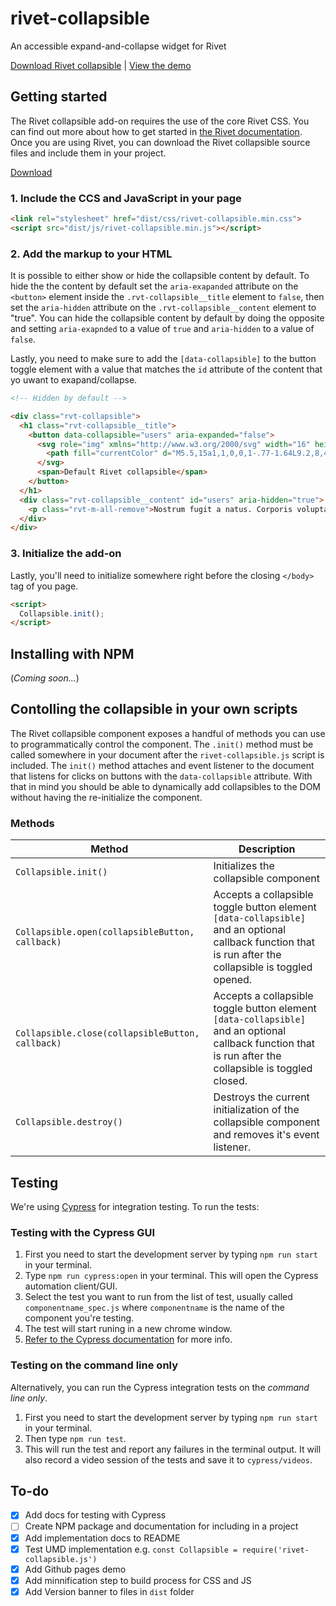 # rivet-collapsible
An accessible expand-and-collapse widget for Rivet

[Download Rivet collapsible](https://github.iu.edu/UITS/rivet-collapsible/archive/master.zip) | [View the demo](https://github.iu.edu/pages/UITS/rivet-collapsible/)

## Getting started
The Rivet collapsible add-on requires the use of the core Rivet CSS. You can find out more about how to get started in [the Rivet documentation](https://rivet.iu.edu/components/). Once you are using Rivet, you can download the Rivet collapsible source files and include them in your project.

[Download](https://github.iu.edu/UITS/rivet-collapsible/archive/master.zip)

### 1. Include the CCS and JavaScript in your page
```html
<link rel="stylesheet" href="dist/css/rivet-collapsible.min.css">
<script src="dist/js/rivet-collapsible.min.js"></script>
```

### 2. Add the markup to your HTML
It is possible to either show or hide the collapsible content by default. To hide the the content by default set the `aria-exapanded` attribute on the `<button>` element inside the `.rvt-collapsible__title` element to `false`, then set the `aria-hidden` attribute on the `.rvt-collapsible__content` element to "true". You can hide the collapsible content by default by doing the opposite and setting `aria-exapnded` to a value of `true` and `aria-hidden` to a value of `false`.

Lastly, you need to make sure to add the `[data-collapsible]` to the button toggle element with a value that matches the `id` attribute of the content that yo uwant to exapand/collapse.

```html
<!-- Hidden by default -->

<div class="rvt-collapsible">
  <h1 class="rvt-collapsible__title">
    <button data-collapsible="users" aria-expanded="false">
      <svg role="img" xmlns="http://www.w3.org/2000/svg" width="16" height="16" viewBox="0 0 16 16">
        <path fill="currentColor" d="M5.5,15a1,1,0,0,1-.77-1.64L9.2,8,4.73,2.64A1,1,0,0,1,6.27,1.36L11.13,7.2a1.25,1.25,0,0,1,0,1.61L6.27,14.64A1,1,0,0,1,5.5,15ZM9.6,8.48h0Zm0-1h0Z"/>
      </svg>
      <span>Default Rivet collapsible</span>
    </button>
  </h1>
  <div class="rvt-collapsible__content" id="users" aria-hidden="true">
    <p class="rvt-m-all-remove">Nostrum fugit a natus. Corporis voluptates ut odio omnis nobis voluptas. Est dolor et eum quis deleniti explicabo autem est magnam. Unde expedita ab quia maxime quia. Qui voluptas distinctio ipsa laborum laboriosam.</p>
  </div>
</div>
```

### 3. Initialize the add-on
Lastly, you'll need to initialize somewhere right before the closing `</body>` tag of you page.

```html
<script>
  Collapsible.init();
</script>
```

## Installing with NPM
(_Coming soon..._)

## Contolling the collapsible in your own scripts
The Rivet collapsible component exposes a handful of methods you can use to programmatically control the component. The `.init()` method must be called somewhere in your document after the `rivet-collapsible.js` script is included. The `init()` method attaches and event listener to the document that listens for clicks on buttons with the `data-collapsible` attribute. With that in mind you should be able to dynamically add collapsibles to the DOM without having the re-initialize the component.

### Methods

| Method                               | Description                                                                                                                                                       |
|--------------------------------------|-------------------------------------------------------------------------------------------------------------------------------------------------------------------|
| `Collapsible.init()`                   | Initializes the collapsible component                                                                                                                             |
| `Collapsible.open(collapsibleButton, callback)` | Accepts a collapsible toggle button element `[data-collapsible]` and an optional callback function that is run after the collapsible is toggled opened. |
| `Collapsible.close(collapsibleButton, callback)` | Accepts a collapsible toggle button element `[data-collapsible]` and an optional callback function that is run after the collapsible is toggled closed. |
| `Collapsible.destroy()`                | Destroys the current initialization of the collapsible component and removes it's event listener.                                                                 |

## Testing
We're using [Cypress](https://docs.cypress.io/guides/overview/why-cypress.html) for integration testing. To run the tests:

### Testing with the Cypress GUI
1. First you need to start the development server by typing `npm run start` in your terminal.
1. Type `npm run cypress:open` in your terminal. This will open the Cypress automation client/GUI.
2. Select the test you want to run from the list of test, usually called `componentname_spec.js` where `componentname` is the name of the component you're testing.
3. The test will start runing in a new chrome window.
4. [Refer to the Cypress documentation](https://docs.cypress.io/guides/overview/why-cypress.html) for more info.

### Testing on the command line only
Alternatively, you can run the Cypress integration tests on the _command line only_.

1. First you need to start the development server by typing `npm run start` in your terminal.
2. Then type `npm run test`.
3. This will run the test and report any failures in the terminal output. It will also record a video session of the tests and save it to `cypress/videos`.

## To-do
- [X] Add docs for testing with Cypress
- [ ] Create NPM package and documentation for including in a project
- [X] Add implementation docs to README
- [X] Test UMD implementation e.g. `const Collapsible = require('rivet-collapsible.js')`
- [X] Add Github pages demo
- [X] Add minnification step to build process for CSS and JS
- [X] Add Version banner to files in `dist` folder

